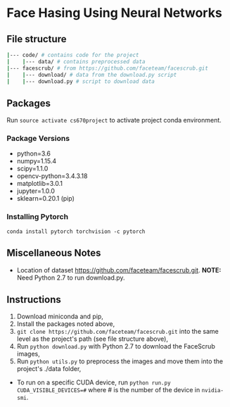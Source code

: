 # Face Hasing Using Neural Networks

## File structure

```bash
|--- code/ # contains code for the project
|    |--- data/ # contains preprocessed data
|--- facescrub/ # from https://github.com/faceteam/facescrub.git
|    |--- download/ # data from the download.py script
|    |--- download.py # script to download data
```

## Packages
Run `source activate cs670project` to activate project conda environment.

### Package Versions
- python=3.6
- numpy=1.15.4
- scipy=1.1.0
- opencv-python=3.4.3.18
- matplotlib=3.0.1
- jupyter=1.0.0
- sklearn=0.20.1 (pip)

### Installing Pytorch
`conda install pytorch torchvision -c pytorch`

## Miscellaneous Notes

- Location of dataset https://github.com/faceteam/facescrub.git. **NOTE:** Need Python 2.7 to run download.py.

## Instructions

1. Download miniconda and pip,
2. Install the packages noted above,
3. `git clone https://github.com/faceteam/facescrub.git` into the same level as the project's path (see file structure above),
4. Run `python download.py` with Python 2.7 to download the FaceScrub images,
5. Run `python utils.py` to preprocess the images and move them into the project's ./data folder,

- To run on a specific CUDA device, run `python run.py CUDA_VISIBLE_DEVICES=#` where # is the number of the device in `nvidia-smi`.
